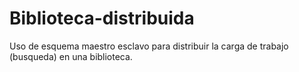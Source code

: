 # Biblioteca-distribuida
Uso de esquema maestro esclavo para distribuir la carga de trabajo (busqueda) en una biblioteca.
